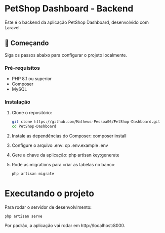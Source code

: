 # PetShop Dashboard - Backend

Este é o backend da aplicação PetShop Dashboard, desenvolvido com Laravel.

## 🚀 Começando

Siga os passos abaixo para configurar o projeto localmente.

### Pré-requisitos

- PHP 8.1 ou superior
- Composer
- MySQL

### Instalação

1. Clone o repositório:

   ```bash
   git clone https://github.com/Matheus-Pessoa06/PetShop-Dashboard.git
   cd PetShop-Dashboard

2. Instale as dependências do Composer:
   composer install

3.   Configure o arquivo .env:
   cp .env.example .env

4. Gere a chave da aplicação:
   php artisan key:generate
   
5. Rode as migrations para criar as tabelas no banco:
   ```bash
   php artisan migrate

# Executando o projeto

Para rodar o servidor de desenvolvimento:

    php artisan serve

Por padrão, a aplicação vai rodar em http://localhost:8000.


   

